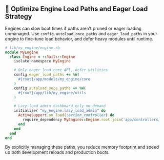 ## 🚀 Optimize Engine Load Paths and Eager Load Strategy
Engines can slow boot times if paths aren’t pruned or eager loading unmanaged. Use `config.autoload_once_paths` and `eager_load_paths` in your engine to fine-tune load behavior, and defer heavy modules until runtime.

```ruby
# lib/my_engine/engine.rb
module MyEngine
  class Engine < ::Rails::Engine
    isolate_namespace MyEngine

    # Only eager load core API, defer utilities
    config.eager_load_paths += %W(
      #{root}/app/models/my_engine/core
    )
    config.autoload_once_paths += %W(
      #{root}/app/lib/my_engine/utils
    )

    # Lazy-load admin dashboard only on demand
    initializer "my_engine.lazy_load_admin" do
      ActiveSupport.on_load(:action_controller) do
        require_dependency MyEngine::Engine.root.join('app/controllers/my_engine/admin/dashboard_controller.rb')
      end
    end
  end
end
```

By explicitly managing these paths, you reduce memory footprint and speed up both development reloads and production boots.